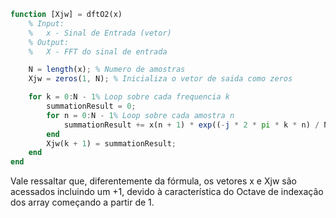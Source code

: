 ```octave
function [Xjw] = dftO2(x)
    % Input:
    %   x - Sinal de Entrada (vetor)
    % Output:
    %   X - FFT do sinal de entrada

    N = length(x); % Numero de amostras
    Xjw = zeros(1, N); % Inicializa o vetor de saida como zeros

    for k = 0:N - 1% Loop sobre cada frequencia k
        summationResult = 0;
        for n = 0:N - 1% Loop sobre cada amostra n
            summationResult += x(n + 1) * exp((-j * 2 * pi * k * n) / N); % Soma acumulada
        end
        Xjw(k + 1) = summationResult;
    end
end
```

Vale ressaltar que, diferentemente da fórmula, os vetores x e Xjw são acessados incluindo um +1, devido à característica do Octave de indexação dos array começando a partir de 1.
